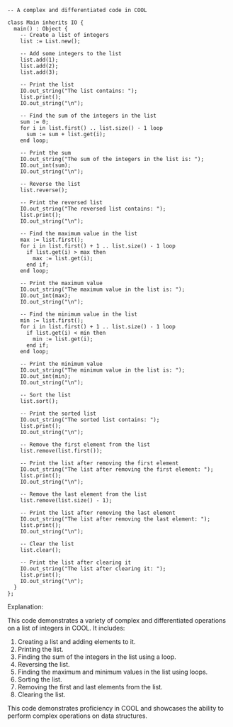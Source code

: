 ```cool
-- A complex and differentiated code in COOL

class Main inherits IO {
  main() : Object {
    -- Create a list of integers
    list := List.new();

    -- Add some integers to the list
    list.add(1);
    list.add(2);
    list.add(3);

    -- Print the list
    IO.out_string("The list contains: ");
    list.print();
    IO.out_string("\n");

    -- Find the sum of the integers in the list
    sum := 0;
    for i in list.first() .. list.size() - 1 loop
      sum := sum + list.get(i);
    end loop;

    -- Print the sum
    IO.out_string("The sum of the integers in the list is: ");
    IO.out_int(sum);
    IO.out_string("\n");

    -- Reverse the list
    list.reverse();

    -- Print the reversed list
    IO.out_string("The reversed list contains: ");
    list.print();
    IO.out_string("\n");

    -- Find the maximum value in the list
    max := list.first();
    for i in list.first() + 1 .. list.size() - 1 loop
      if list.get(i) > max then
        max := list.get(i);
      end if;
    end loop;

    -- Print the maximum value
    IO.out_string("The maximum value in the list is: ");
    IO.out_int(max);
    IO.out_string("\n");

    -- Find the minimum value in the list
    min := list.first();
    for i in list.first() + 1 .. list.size() - 1 loop
      if list.get(i) < min then
        min := list.get(i);
      end if;
    end loop;

    -- Print the minimum value
    IO.out_string("The minimum value in the list is: ");
    IO.out_int(min);
    IO.out_string("\n");

    -- Sort the list
    list.sort();

    -- Print the sorted list
    IO.out_string("The sorted list contains: ");
    list.print();
    IO.out_string("\n");

    -- Remove the first element from the list
    list.remove(list.first());

    -- Print the list after removing the first element
    IO.out_string("The list after removing the first element: ");
    list.print();
    IO.out_string("\n");

    -- Remove the last element from the list
    list.remove(list.size() - 1);

    -- Print the list after removing the last element
    IO.out_string("The list after removing the last element: ");
    list.print();
    IO.out_string("\n");

    -- Clear the list
    list.clear();

    -- Print the list after clearing it
    IO.out_string("The list after clearing it: ");
    list.print();
    IO.out_string("\n");
  }
};
```

Explanation:

This code demonstrates a variety of complex and differentiated operations on a list of integers in COOL. It includes:

1. Creating a list and adding elements to it.
2. Printing the list.
3. Finding the sum of the integers in the list using a loop.
4. Reversing the list.
5. Finding the maximum and minimum values in the list using loops.
6. Sorting the list.
7. Removing the first and last elements from the list.
8. Clearing the list.

This code demonstrates proficiency in COOL and showcases the ability to perform complex operations on data structures.